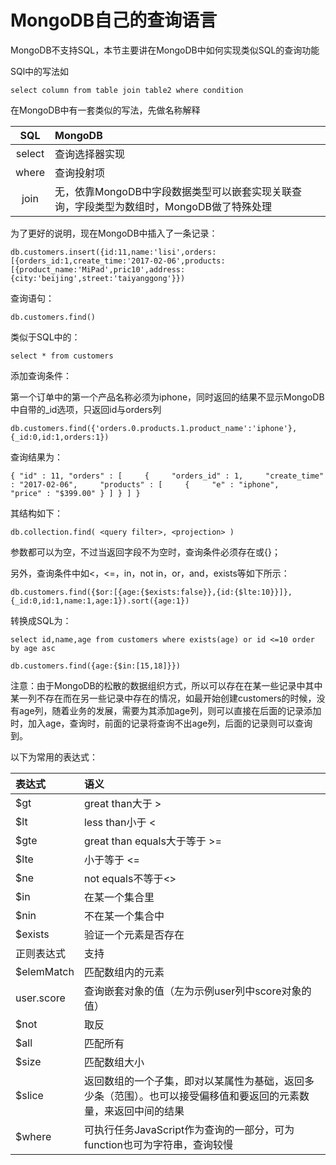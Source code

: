 # MongoDB自己的查询语言

MongoDB不支持SQL，本节主要讲在MongoDB中如何实现类似SQL的查询功能

SQl中的写法如

```
select column from table join table2 where condition 
```

在MongoDB中有一套类似的写法，先做名称解释

| SQL | MongoDB |
| :---: | :--- |
| select | 查询选择器实现 |
| where | 查询投射项 |
| join | 无，依靠MongoDB中字段数据类型可以嵌套实现关联查询，字段类型为数组时，MongoDB做了特殊处理 |

为了更好的说明，现在MongoDB中插入了一条记录：

```
db.customers.insert({id:11,name:'lisi',orders:[{orders_id:1,create_time:'2017-02-06',products:[{product_name:'MiPad',pric10',address:{city:'beijing',street:'taiyanggong'}})
```

查询语句：

```
db.customers.find()
```

类似于SQL中的：

```
select * from customers
```

添加查询条件：

第一个订单中的第一个产品名称必须为iphone，同时返回的结果不显示MongoDB中自带的\_id选项，只返回id与orders列

```
db.customers.find({'orders.0.products.1.product_name':'iphone'},{_id:0,id:1,orders:1})
```

查询结果为：

```
{ "id" : 11, "orders" : [     {     "orders_id" : 1,     "create_time" : "2017-02-06",     "products" : [     {     "e" : "iphone",     "price" : "$399.00" } ] } ] }
```

其结构如下：

```
db.collection.find( <query filter>, <projection> )
```

参数都可以为空，不过当返回字段不为空时，查询条件必须存在或{}；

另外，查询条件中如&lt;，&lt;=，in，not in，or，and，exists等如下所示：

```
db.customers.find({$or:[{age:{$exists:false}},{id:{$lte:10}}]},{_id:0,id:1,name:1,age:1}).sort({age:1})
```

转换成SQL为：

```
select id,name,age from customers where exists(age) or id <=10 order by age asc
```

```
db.customers.find({age:{$in:[15,18]}})
```

注意：由于MongoDB的松散的数据组织方式，所以可以存在在某一些记录中其中某一列不存在而在另一些记录中存在的情况，如最开始创建customers的时候，没有age列，随着业务的发展，需要为其添加age列，则可以直接在后面的记录添加时，加入age，查询时，前面的记录将查询不出age列，后面的记录则可以查询到。

以下为常用的表达式：

| 表达式 | 语义 |
| :--- | :--- |
| $gt | great than大于 &gt; |
| $lt | less than小于 &lt; |
| $gte | great than equals大于等于 &gt;= |
| $lte | 小于等于 &lt;= |
| $ne | not equals不等于&lt;&gt; |
| $in | 在某一个集合里 |
| $nin | 不在某一个集合中 |
| $exists | 验证一个元素是否存在 |
| 正则表达式 | 支持 |
| $elemMatch | 匹配数组内的元素 |
| user.score | 查询嵌套对象的值（左为示例user列中score对象的值） |
| $not | 取反 |
| $all | 匹配所有 |
| $size | 匹配数组大小 |
| $slice | 返回数组的一个子集，即对以某属性为基础，返回多少条（范围）。也可以接受偏移值和要返回的元素数量，来返回中间的结果 |
| $where | 可执行任务JavaScript作为查询的一部分，可为function也可为字符串，查询较慢 |



